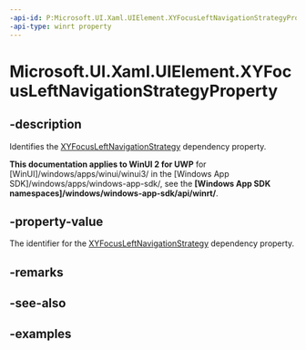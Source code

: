```yaml
---
-api-id: P:Microsoft.UI.Xaml.UIElement.XYFocusLeftNavigationStrategyProperty
-api-type: winrt property
---
```


<!-- Property syntax.
public DependencyProperty XYFocusLeftNavigationStrategyProperty { get; }
-->

# Microsoft.UI.Xaml.UIElement.XYFocusLeftNavigationStrategyProperty

## -description

Identifies the [XYFocusLeftNavigationStrategy](uielement_xyfocusleftnavigationstrategy.md) dependency property.

**This documentation applies to WinUI 2 for UWP** for [WinUI]/windows/apps/winui/winui3/ in the [Windows App SDK]/windows/apps/windows-app-sdk/, see the **[Windows App SDK namespaces]/windows/windows-app-sdk/api/winrt/**.

## -property-value

The identifier for the [XYFocusLeftNavigationStrategy](uielement_xyfocusleftnavigationstrategy.md) dependency property.

## -remarks

## -see-also

## -examples

